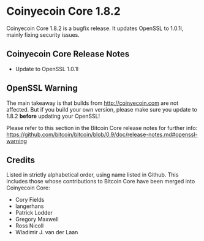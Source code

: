 # Coinyecoin Core 1.8.2

Coinyecoin Core 1.8.2 is a bugfix release. It updates OpenSSL to 1.0.1l, mainly fixing security issues.

## Coinyecoin Core Release Notes

* Update to OpenSSL 1.0.1l


## OpenSSL Warning

The main takeaway is that builds from http://coinyecoin.com are not affected. But if you build your own version,
please make sure you update to 1.8.2 **before** updating your OpenSSL!

Please refer to this section in the Bitcoin Core release notes for further info: https://github.com/bitcoin/bitcoin/blob/0.9/doc/release-notes.md#openssl-warning


## Credits

Listed in strictly alphabetical order, using name listed in Github. This
includes those whose contributions to Bitcoin Core have been merged
into Coinyecoin Core:

* Cory Fields
* langerhans
* Patrick Lodder
* Gregory Maxwell
* Ross Nicoll
* Wladimir J. van der Laan
